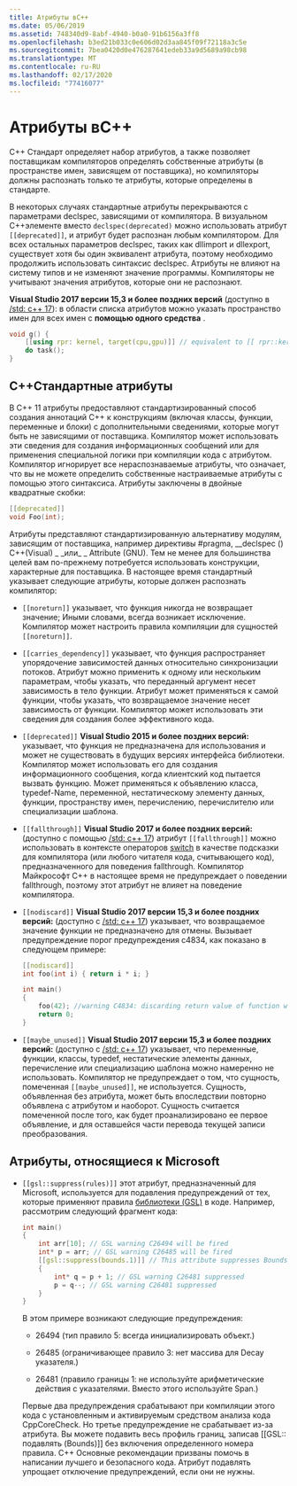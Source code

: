 ```yaml
---
title: Атрибуты вC++
ms.date: 05/06/2019
ms.assetid: 748340d9-8abf-4940-b0a0-91b6156a3ff8
ms.openlocfilehash: b3ed21b033c0e606d02d3aa845f09f72118a3c5e
ms.sourcegitcommit: 7bea0420d0e476287641edeb33a9d5689a98cb98
ms.translationtype: MT
ms.contentlocale: ru-RU
ms.lasthandoff: 02/17/2020
ms.locfileid: "77416077"
---
```

# <a name="attributes-in-c"></a>Атрибуты вC++

C++ Стандарт определяет набор атрибутов, а также позволяет поставщикам компиляторов определять собственные атрибуты (в пространстве имен, зависящем от поставщика), но компиляторы должны распознать только те атрибуты, которые определены в стандарте.

В некоторых случаях стандартные атрибуты перекрываются с параметрами declspec, зависящими от компилятора. В визуальном C++элементе вместо `declspec(deprecated)` можно использовать атрибут `[[deprecated]]`, и атрибут будет распознан любым компилятором. Для всех остальных параметров declspec, таких как dllimport и dllexport, существует хотя бы один эквивалент атрибута, поэтому необходимо продолжить использовать синтаксис declspec. Атрибуты не влияют на систему типов и не изменяют значение программы. Компиляторы не учитывают значения атрибутов, которые они не распознают.

**Visual Studio 2017 версии 15,3 и более поздних версий** (доступно в [/std: c++ 17](../build/reference/std-specify-language-standard-version.md)): в области списка атрибутов можно указать пространство имен для всех имен с **помощью одного средства** .

```cpp
void g() {
    [[using rpr: kernel, target(cpu,gpu)]] // equivalent to [[ rpr::kernel, rpr::target(cpu,gpu) ]]
    do task();
}
```

## <a name="c-standard-attributes"></a>C++Стандартные атрибуты

В C++ 11 атрибуты предоставляют стандартизированный способ создания аннотаций C++ к конструкциям (включая классы, функции, переменные и блоки) с дополнительными сведениями, которые могут быть не зависящими от поставщика. Компилятор может использовать эти сведения для создания информационных сообщений или для применения специальной логики при компиляции кода с атрибутом. Компилятор игнорирует все нераспознаваемые атрибуты, что означает, что вы не можете определить собственные настраиваемые атрибуты с помощью этого синтаксиса. Атрибуты заключены в двойные квадратные скобки:

```cpp
[[deprecated]]
void Foo(int);
```

Атрибуты представляют стандартизированную альтернативу модулям, зависящим от поставщика, например директивы #pragma, __declspec () C++(Visual) &#95; &#95;или&#95; &#95; Attribute (GNU). Тем не менее для большинства целей вам по-прежнему потребуется использовать конструкции, характерные для поставщика. В настоящее время стандартный указывает следующие атрибуты, которые должен распознать компилятор:

- `[[noreturn]]` указывает, что функция никогда не возвращает значение; Иными словами, всегда возникает исключение. Компилятор может настроить правила компиляции для сущностей `[[noreturn]]`.

- `[[carries_dependency]]` указывает, что функция распространяет упорядочение зависимостей данных относительно синхронизации потоков. Атрибут можно применить к одному или нескольким параметрам, чтобы указать, что переданный аргумент несет зависимость в тело функции. Атрибут может применяться к самой функции, чтобы указать, что возвращаемое значение несет зависимость от функции. Компилятор может использовать эти сведения для создания более эффективного кода.

- `[[deprecated]]` **Visual Studio 2015 и более поздних версий:** указывает, что функция не предназначена для использования и может не существовать в будущих версиях интерфейса библиотеки. Компилятор может использовать его для создания информационного сообщения, когда клиентский код пытается вызвать функцию. Может применяться к объявлению класса, typedef-Name, переменной, нестатическому элементу данных, функции, пространству имен, перечислению, перечислителю или специализации шаблона.

- `[[fallthrough]]` **Visual Studio 2017 и более поздних версий:** (доступно с помощью [/std: c++ 17](../build/reference/std-specify-language-standard-version.md)) атрибут `[[fallthrough]]` можно использовать в контексте операторов [switch](switch-statement-cpp.md) в качестве подсказки для компилятора (или любого читателя кода, считывающего код), предназначенного для поведения fallthrough. Компилятор Майкрософт C++ в настоящее время не предупреждает о поведении fallthrough, поэтому этот атрибут не влияет на поведение компилятора.

- `[[nodiscard]]` **Visual Studio 2017 версии 15,3 и более поздних версий:** (доступно с [/std: c++ 17](../build/reference/std-specify-language-standard-version.md)) указывает, что возвращаемое значение функции не предназначено для отмены. Вызывает предупреждение порог предупреждения c4834, как показано в следующем примере:

    ```cpp
    [[nodiscard]]
    int foo(int i) { return i * i; }

    int main()
    {
        foo(42); //warning C4834: discarding return value of function with 'nodiscard' attribute
        return 0;
    }
    ```

- `[[maybe_unused]]` **Visual Studio 2017 версии 15,3 и более поздних версий:** (доступно с [/std: c++ 17](../build/reference/std-specify-language-standard-version.md)) указывает, что переменные, функции, классы, typedef, нестатические элементы данных, перечисление или специализацию шаблона можно намеренно не использовать. Компилятор не предупреждает о том, что сущность, помеченная `[[maybe_unused]]`, не используется. Сущность, объявленная без атрибута, может быть впоследствии повторно объявлена с атрибутом и наоборот. Сущность считается помеченной после того, как будет проанализировано ее первое объявление, и для оставшейся части перевода текущей записи преобразования.

## <a name="microsoft-specific-attributes"></a>Атрибуты, относящиеся к Microsoft

- `[[gsl::suppress(rules)]]` этот атрибут, предназначенный для Microsoft, используется для подавления предупреждений от тех, которые применяют правила [библиотеки (GSL)](https://github.com/Microsoft/GSL) в коде. Например, рассмотрим следующий фрагмент кода:

    ```cpp
    int main()
    {
        int arr[10]; // GSL warning C26494 will be fired
        int* p = arr; // GSL warning C26485 will be fired
        [[gsl::suppress(bounds.1)]] // This attribute suppresses Bounds rule #1
        {
            int* q = p + 1; // GSL warning C26481 suppressed
            p = q--; // GSL warning C26481 suppressed
        }
    }
    ```

  В этом примере возникают следующие предупреждения:

  - 26494 (тип правило 5: всегда инициализировать объект.)

  - 26485 (ограничивающее правило 3: нет массива для Decay указателя.)

  - 26481 (правило границы 1: не используйте арифметические действия с указателями. Вместо этого используйте Span.)

  Первые два предупреждения срабатывают при компиляции этого кода с установленным и активируемым средством анализа кода CppCoreCheck. Но третье предупреждение не срабатывает из-за атрибута. Вы можете подавить весь профиль границ, записав [[GSL:: подавлять (Bounds)]] без включения определенного номера правила. C++ Основные рекомендации призваны помочь в написании лучшего и безопасного кода. Атрибут подавлять упрощает отключение предупреждений, если они не нужны.
  